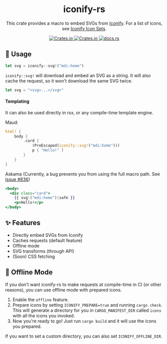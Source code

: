 <h1 align="center">
    iconify-rs
</h1>

<p align="center">
    This crate provides a macro to embed SVGs from
    <a href="https://iconify.design/">Iconify</a>.
    For a list of icons, see
    <a href="https://icon-sets.iconify.design/">Iconify Icon Sets</a>.
</p>

<div align="center">
    <a href="https://crates.io/crates/iconify">
        <img alt="Crates.io" src="https://img.shields.io/crates/v/iconify.svg" />
    </a>
    <a href="./LICENSE">
        <img alt="Crates.io" src="https://img.shields.io/badge/license-MIT%2FApache-blue.svg" />
    </a>
    <a href="https://docs.rs/iconify/latest/iconify/">
        <img alt="docs.rs" src="https://img.shields.io/docsrs/iconify/latest" />
    </a>
</div>


## 📝 Usage 

```jsx
let svg = iconify::svg!("mdi:home")
```
`iconify::svg!` will download and embed an SVG as a string. It will also cache the request,
so it won't download the same SVG twice.
```rust
let svg = "<svg>...</svg>"
```

#### Templating
It can also be used directly in rsx, or any compile-time template engine.

Maud:
```rust
html! {
    body {
        .card {
            (PreEscaped(iconify::svg!("mdi:home")))
            p { "Hello!" }
        }
    }
}
```

Askama (Currently, a bug prevents you from using the full macro path. See [Issue #836](https://github.com/djc/askama/issues/836))

```jsx
<body>
  <div class="card">
    {{ svg!("mdi:home")|safe }}
    <p>Hello!</p>
</body>
```

## ✨ Features

* Directly embed SVGs from Iconify
* Caches requests (default feature)
* Offline mode
* SVG transforms (through API)
* (Soon) CSS fetching

## 🔌 Offline Mode

If you don't want iconify-rs to make requests at compile-time in CI (or other reasons), you can use offline mode with prepared icons.

1. Enable the `offline` feature.
2. Prepare icons by setting `ICONIFY_PREPARE=true` and running `cargo check`. This will generate a directory for you in `CARGO_MANIFEST_DIR` called `icons` with all the icons you invoked.
3. Now you're ready to go! Just run `cargo build` and it will use the icons you prepared.

If you want to set a custom directory, you can also set `ICONIFY_OFFLINE_DIR`.


